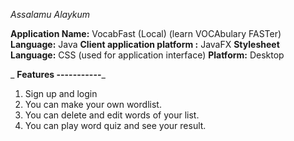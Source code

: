 _Assalamu Alaykum_

**Application Name:** VocabFast (Local) (learn VOCAbulary FASTer)
**Language:** Java
**Client application platform :** JavaFX
**Stylesheet Language:** CSS (used for application interface)
**Platform:** Desktop

_
**Features
-----------**_
1. Sign up and login
1. You can make your own wordlist.
2. You can delete and edit words of your list.
3. You can play word quiz and see your result. 
